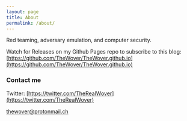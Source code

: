 ```yaml
---
layout: page
title: About
permalink: /about/
---
```


Red teaming, adversary emulation, and computer security.

Watch for Releases on my Github Pages repo to subscribe to this blog: [https://github.com/TheWover/TheWover.github.io](https://github.com/TheWover/TheWover.github.io)

### Contact me

Twitter: [https://twitter.com/TheRealWover](https://twitter.com/TheRealWover)

[thewover@protonmail.ch](thewover@protonmail.ch)
